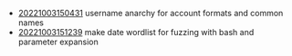 - [20221003150431](/zet/20221003150431/README.md) username anarchy for account formats and common names
- [20221003151239](/zet/20221003151239/README.md) make date wordlist for fuzzing with bash and parameter expansion
